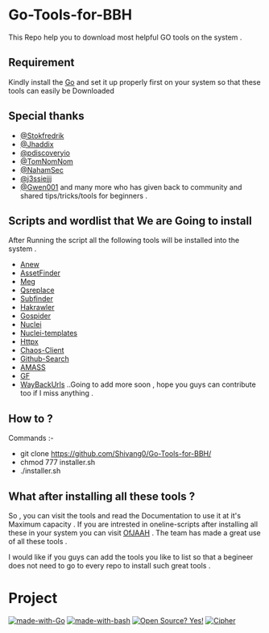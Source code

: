 # Go-Tools-for-BBH
This Repo help you to download most helpful GO tools on the system .

## Requirement
Kindly install the [Go](https://golang.org/dl/) and set it up properly first on your system so that these tools can easily be Downloaded

## Special thanks

- [@Stokfredrik](https://twitter.com/stokfredrik)
- [@Jhaddix](https://twitter.com/Jhaddix)
- [@pdiscoveryio](https://twitter.com/pdiscoveryio)
- [@TomNomNom](https://twitter.com/TomNomNom)
- [@NahamSec](https://twitter.com/NahamSec)
- [@j3ssiejjj](https://twitter.com/j3ssiejjj)
- [@Gwen001](https://github.com/gwen001)
and many more who has given back to community and shared tips/tricks/tools for beginners .

## Scripts and wordlist that We are Going to install

After Running the script all the following tools will be installed into the system .
- [Anew](https://github.com/tomnomnom/anew)
- [AssetFinder](https://github.com/tomnomnom)
- [Meg](https://github.com/tomnomnom/meg)
- [Qsreplace](https://github.com/tomnomnom/qsreplace)
- [Subfinder](https://github.com/projectdiscovery/subfinder)
- [Hakrawler](https://github.com/hakluke/hakrawler)
- [Gospider](https://github.com/jaeles-project/gospider)
- [Nuclei](https://github.com/projectdiscovery/nuclei)
- [Nuclei-templates](https://github.com/projectdiscovery/nuclei-templates)
- [Httpx](https://github.com/projectdiscovery/httpx)
- [Chaos-Client](https://github.com/projectdiscovery/chaos-client)
- [Github-Search](https://github.com/gwen001/github-search)
- [AMASS](https://github.com/OWASP/Amass)
- [GF](https://github.com/tomnomnom/gf)
- [WayBackUrls](https://github.com/tomnomnom/waybackurls)
..Going to add more soon , hope you guys can contribute too if I miss anything .

## How to ?

Commands :-

- git clone https://github.com/Shivang0/Go-Tools-for-BBH/
- chmod 777 installer.sh
- ./installer.sh

## What after installing all these tools ?
So , you can visit the tools and read the Documentation to use it at it's Maximum capacity .
If you are intrested in oneline-scripts after installing all these in your system you can visit [OfJAAH](https://github.com/OfJAAH/KingOfBugBountyTips) .
The team has made a great use of all these tools .

I would like if you guys can add the tools you like to list so that a begineer does not need to go to every repo to install such great tools .


# Project

[![made-with-Go](https://img.shields.io/badge/Made%20with-Go-1f425f.svg)](http://golang.org)
[![made-with-bash](https://img.shields.io/badge/Made%20with-Bash-1f425f.svg)](https://www.gnu.org/software/bash/)
[![Open Source? Yes!](https://badgen.net/badge/Open%20Source%20%3F/Yes%21/blue?icon=github)](https://github.com/Naereen/badges/)
[![Cipher](https://aleen42.github.io/badges/src/twitter.svg)](https://twitter.com/Ciper_942)
